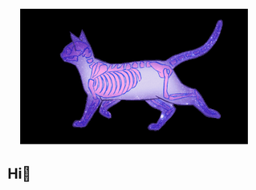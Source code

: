 <!-- Banner/GIF principal no topo -->
<p align="center">
  <img src="download.gif" alt="Banner GIF" width="90%"" />
</p>


# Hi👋  



